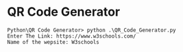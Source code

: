 
# QR Code Generator

````
Python\QR Code Generator> python .\QR_Code_Generator.py
Enter The Link: https://www.w3schools.com/
Name of the wepsite: W3schools
````
